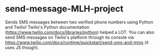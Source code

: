 # send-message-MLH-project
Sends SMS messages between two verified phone numbers using Python and Twilio!
Twilio's Python documentation (https://www.twilio.com/docs/libraries/python) helped a LOT. 
You can also send SMS messages on Twilio's platform through its console via https://www.twilio.com/docs/runtime/quickstart/send-sms-and-mms (it uses JS though).

